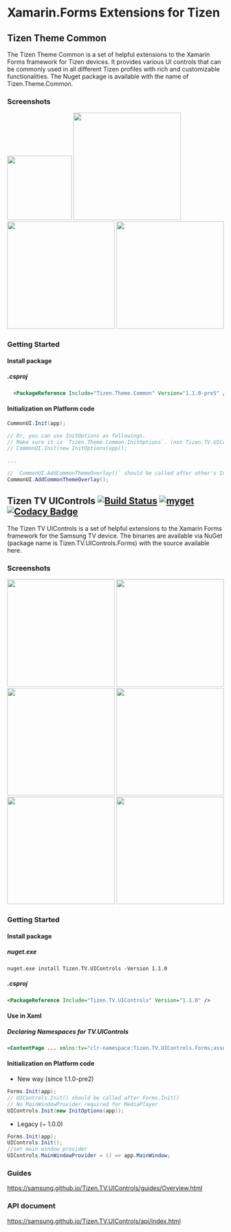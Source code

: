 # Xamarin.Forms Extensions for Tizen

## Tizen Theme Common
The Tizen Theme Common is a set of helpful extensions to the Xamarin Forms framework for Tizen devices. It provides various UI controls that can be commonly used in all different Tizen profiles with rich and customizable functionalities. The Nuget package is available with the name of Tizen.Theme.Common.

### Screenshots
<img src=https://user-images.githubusercontent.com/14328614/111264257-8753bf00-866a-11eb-8c70-e4257f11811f.gif width=150> <img src=https://user-images.githubusercontent.com/14328614/111265008-cfbfac80-866b-11eb-92f3-c6123af54adb.gif width=250>
<img src=https://user-images.githubusercontent.com/1029155/96542067-4e423900-12dc-11eb-8d0c-5d97c1b304e5.gif width=250> <img src=https://user-images.githubusercontent.com/14328614/111270455-398f8480-8673-11eb-9016-f35b24c0c328.gif width=250>

### Getting Started
#### Install package
##### .csproj
```xml
  <PackageReference Include="Tizen.Theme.Common" Version="1.1.0-pre5" />
```
#### Initialization on Platform code
```cs
CommonUI.Init(app);

// Or, you can use InitOptions as followings. 
// Make sure it is `Tizen.Theme.Common.InitOptions`. (not Tizen.TV.UIControls.InitOptions)
// CommonUI.Init(new InitOptions(app));

...

// `CommonUI.AddCommonThemeOverlay()` should be called after other's Init including `Forms.Init()` and `UIControls.Init()`
CommonUI.AddCommonThemeOverlay();
```


## Tizen TV UIControls [![Build Status](http://13.124.0.26:8080/job/Tizen.TV.UIControls/job/Release/badge/icon)](http://13.124.0.26:8080/job/Tizen.TV.UIControls/job/Release/) [![myget](https://img.shields.io/tizen.myget/dotnet/vpre/Tizen.TV.UIControls.svg)](https://tizen.myget.org/feed/dotnet/package/nuget/Tizen.TV.UIControls) [![Codacy Badge](https://api.codacy.com/project/badge/Grade/b441d26bd57c490c820748c5724abda4)](https://www.codacy.com/project/TizenNET/Tizen.TV.UIControls/dashboard?utm_source=github.com&amp;utm_medium=referral&amp;utm_content=Samsung/Tizen.TV.UIControls&amp;utm_campaign=Badge_Grade_Dashboard)

The Tizen TV UIControls is a set of helpful extensions to the Xamarin Forms framework for the Samsung TV device. The binaries are available via NuGet (package name is Tizen.TV.UIControls.Forms) with the source available here.

### Screenshots
<img src=https://user-images.githubusercontent.com/1029155/42200625-34b8332a-7ecf-11e8-9494-5f97cf4c3e60.gif width=250> <img src=https://user-images.githubusercontent.com/1029155/42200629-3742fb16-7ecf-11e8-82ea-dc8dd5fd9619.gif width=250> <img src=https://user-images.githubusercontent.com/1029155/42200631-3b63edcc-7ecf-11e8-8435-31e12c5ed79e.gif width=250> <img src=https://user-images.githubusercontent.com/1029155/42200633-3d5b9396-7ecf-11e8-91c2-72f3d1003360.gif width=250> <img src=https://user-images.githubusercontent.com/1029155/42200637-4685077c-7ecf-11e8-9984-4c68048da265.gif width=250> <img src=https://user-images.githubusercontent.com/1029155/42200638-489afd3c-7ecf-11e8-981d-8f27169ee8c0.gif width=250>

### Getting Started
#### Install package 
##### nuget.exe
```
nuget.exe install Tizen.TV.UIControls -Version 1.1.0
```
##### .csproj
```xml
<PackageReference Include="Tizen.TV.UIControls" Version="1.1.0" />
```
#### Use in Xaml
##### Declaring Namespaces for TV.UIControls
``` xml
<ContentPage ... xmlns:tv="clr-namespace:Tizen.TV.UIControls.Forms;assembly=Tizen.TV.UIControls.Forms" ...>
```
#### Initialization on Platform code
- New way (since 1.1.0-pre2)
``` c#
Forms.Init(app);
// UIControls.Init() should be called after Forms.Init() 
// No MainWindowProvider required for MediaPlayer
UIControls.Init(new InitOptions(app));
```

- Legacy (~ 1.0.0)
``` c#
Forms.Init(app);
UIControls.Init();
//set main window provider
UIControls.MainWindowProvider = () => app.MainWindow;
```

### Guides
 https://samsung.github.io/Tizen.TV.UIControls/guides/Overview.html
### API document
 https://samsung.github.io/Tizen.TV.UIControls/api/index.html

